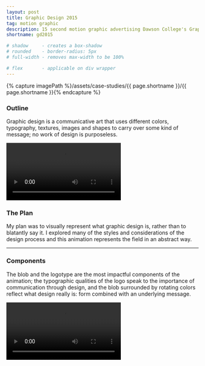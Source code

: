 ```yaml
---
layout: post
title: Graphic Design 2015
tag: motion graphic
description: 15 second motion graphic advertising Dawson College's Graphic Design program.
shortname: gd2015

# shadow 	 - creates a box-shadow
# rounded 	 - border-radius: 5px
# full-width - removes max-width to be 100%

# flex       - applicable on div wrapper
---
```

{% capture imagePath %}/assets/case-studies/{{ page.shortname }}/{{ page.shortname }}{% endcapture %}


### Outline
Graphic design is a communicative art that uses different colors, typography, textures, images and shapes to carry over some kind of message; no work of design is purposeless.

<video class="shadow" controls preload="metadata">
	<source src="{{ imagePath  }}_video.webm" type="video/webm">
	<source src="{{ imagePath  }}_video.mp4" type="video/mp4">
	<source src="{{ imagePath  }}_video.ogv" type="video/ogg">
	<p>Your browser does not support the video tag.</p>
</video>

### The Plan
My plan was to visually represent what graphic design is, rather than to blatantly say it. I explored many of the styles and considerations of the design process and this animation represents the field in an abstract way.

---

### Components
The blob and the logotype are the most impactful components of the animation; the typographic qualities of the logo speak to the importance of communication through design, and the blob surrounded by rotating colors reflect what design really is: form combined with an underlying message.

<video preload="metadata" loop autoplay tabindex="0" style="margin: 0 auto;">
	<source src="{{ imagePath  }}_components.webm" type="video/webm">
	<source src="{{ imagePath  }}_components.mp4" type="video/mp4">
	<p>Your browser does not support the video tag.</p>
</video>